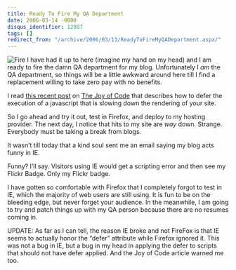 ```yaml
---
title: Ready To Fire My QA Department
date: 2006-03-14 -0800
disqus_identifier: 12087
tags: []
redirect_from: "/archive/2006/03/13/ReadyToFireMyQADepartment.aspx/"
---
```


![Fire](https://haacked.com/images/FireBurn.jpg) I have had it up to here
(imagine my hand on my head) and I am ready to fire the damn QA
department for my blog. Unfortunately I *am* the QA department, so
things will be a little awkward around here till I find a replacement
willing to take zero pay with no benefits.

I read [this recent
post](http://www.thejoyofcode.com/Is_a_script_tag_slowing_down_your_web_page.aspx "Deferring Script Tags")
on [The Joy of Code](http://www.thejoyofcode.com/ "The Joy Of Code")
that describes how to defer the execution of a javascript that is
slowing down the rendering of your site.

So I go ahead and try it out, test in Firefox, and deploy to my hosting
provider. The next day, I notice that hits to my site are *way* down.
Strange. Everybody must be taking a break from blogs.

It wasn’t till today that a kind soul sent me an email saying my blog
acts funny in IE.

Funny? I’ll say. Visitors using IE would get a scripting error and then
see my Flickr Badge. Only my Flickr badge.

I have gotten so comfortable with Firefox that I completely forgot to
test in IE, which the majority of web users are still using. It is fun
to be on the bleeding edge, but never forget your audience. In the
meanwhile, I am going to try and patch things up with my QA person
because there are no resumes coming in.

UPDATE: As far as I can tell, the reason IE broke and not FireFox is
that IE seems to actually honor the “defer” attribute while Firefox
ignored it. This was not a bug in IE, but a bug in my head in applying
the defer to scripts that should not have defer applied. And the Joy of
Code article warned me too.


